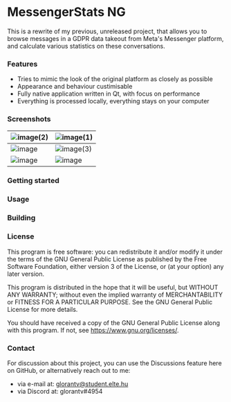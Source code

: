 
# MessengerStats NG

This is a rewrite of my previous, unreleased project, that allows you to browse messages in a GDPR data takeout from Meta's Messenger platform, and calculate various statistics on these conversations.

### Features
- Tries to mimic the look of the original platform as closely as possible
- Appearance and behaviour custimisable
- Fully native application written in Qt, with focus on performance
- Everything is processed locally, everything stays on your computer

### Screenshots
| ![image(2)](https://user-images.githubusercontent.com/17655680/213431966-f2e00a8f-f7bc-4d19-a386-a9510fe47402.png) | ![image(1)](https://user-images.githubusercontent.com/17655680/213431448-eedc17e9-c534-4675-8921-decc193306c0.png) |
|--|--|
| ![image](https://user-images.githubusercontent.com/17655680/213432304-cc8b791e-87a3-4751-a2b3-0c7c23cb17c6.png)| ![image(3)](https://user-images.githubusercontent.com/17655680/213432412-49a0ed89-0735-444c-b487-eb0e393f6aa2.png) |
| ![image](https://user-images.githubusercontent.com/17655680/213432659-9c002f72-9f9c-4296-9913-6e4a36ffa2e7.png) | ![image](https://user-images.githubusercontent.com/17655680/213432688-c2d80dac-cefa-4a49-ab8c-25946e06155b.png) |

### Getting started

### Usage

### Building

### License
This program is free software: you can redistribute it and/or modify it under the terms of the GNU General Public License as published by the Free Software Foundation, either version 3 of the License, or (at your option) any later version.

This program is distributed in the hope that it will be useful, but WITHOUT ANY WARRANTY; without even the implied warranty of MERCHANTABILITY or FITNESS FOR A PARTICULAR PURPOSE. See the GNU General Public License for more details.

You should have received a copy of the GNU General Public License along with this program. If not, see <https://www.gnu.org/licenses/>. 

### Contact
For discussion about this project, you can use the Discussions feature here on GitHub, or alternatively reach out to me:
- via e-mail at: glorantv@student.elte.hu
- via Discord at: glorantv#4954
